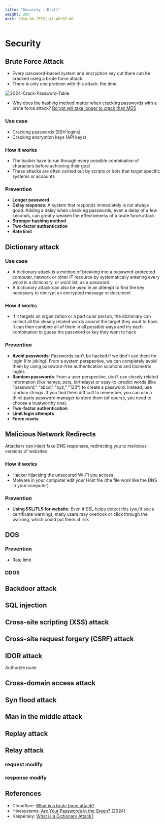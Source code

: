 ```yaml
---
title: "Security - Draft"
weight: 200
date: 2024-06-15T01:47:46+07:00
---
```


# Security

## Brute Force Attack

- Every password-based system and encryption key out there can be cracked using a brute force attack.
- There is only one problem with this attack: the time.

![2024-Crack-Password-Table](/research/security/2024-Crack-Password-Table.png)

- Why does the hashing method matter when cracking passwords with a brute force attack? [Bcrypt will take longer to crack than MD5](/docs/research/encryption/#why-bcrypt-will-take-longer-time-to-crack-your-password-than-md5)

### Use case

- Cracking passwords (SSH logins) 
- Cracking encryption keys (API keys)

### How it works

- The hacker have to run through every possible combination of characters before achieving their goal 
- These attacks are often carried out by scripts or bots that target specific systems or accounts

### Prevention

- **Longer password**
- **Delay response**: A system that responds immediately is not always good. Adding a delay when checking passwords, even a delay of a few seconds, can greatly weaken the effectiveness of a brute force attack
- **Stronger hashing method**
- **Two-factor authentication**
- **Rate limit**

## Dictionary attack

### Use case

- A dictionary attack is a method of breaking into a password-protected computer, network or other IT resource by systematically entering every word in a dictionary, or word list, as a password
- A dictionary attack can also be used in an attempt to find the key necessary to decrypt an encrypted message or document

### How it works

- If it targets an organization or a particular person, the dictionary can collect all the closely related words around the target they want to hack. It can then combine all of them in all possible ways and try each combination to guess the password or key they want to hack

### Prevention

- **Avoid passwords**: Passwords can't be hacked if we don't use them for login (I'm joking). From a system perspective, we can completely avoid them by using password-free authentication solutions and biometric logins
- **Random passwords**: From a user perspective, don't use closely related information (like names, pets, birthdays) or easy-to-predict words (like "password," "abcd," "xyz," "123") to create a password. Instead, use random strings. If you find them difficult to remember, you can use a third-party password manager to store them (of course, you need to choose a trustworthy one).
- **Two-factor authentication**
- **Limit login attempts**
- **Force resets**

## Malicious Network Redirects

Attackers can inject fake DNS responses, redirecting you to malicious versions of websites

### How it works

- Hacker hijacking the unsecured Wi-Fi you access
- Malware in your computer edit your Host file (the file work like the DNS in your computer)

### Prevention

- **Using SSL/TLS for website**: Even if SSL helps detect this (you’d see a certificate warning), many users may overlook or click through the warning, which could put them at risk

## DOS

### Prevention

- Rate limit

### DDOS

## Backdoor attack

## SQL injection

## Cross-site scripting (XSS) attack

## Cross-site request forgery (CSRF) attack

## IDOR attack

Authorize route

## Cross-domain access attack

## Syn flood attack

## Man in the middle attack

## Replay attack

## Relay attack

### request modify

### response modify

## References

- Cloudflare: [What is a brute force attack?](https://www.cloudflare.com/learning/bots/brute-force-attack/)
- Hivesystems: [Are Your Passwords in the Green?](https://www.hivesystems.com/blog/are-your-passwords-in-the-green) (2024)
- Kaspersky: [What is a Dictionary Attack?](https://www.kaspersky.com/resource-center/definitions/what-is-a-dictionary-attack)